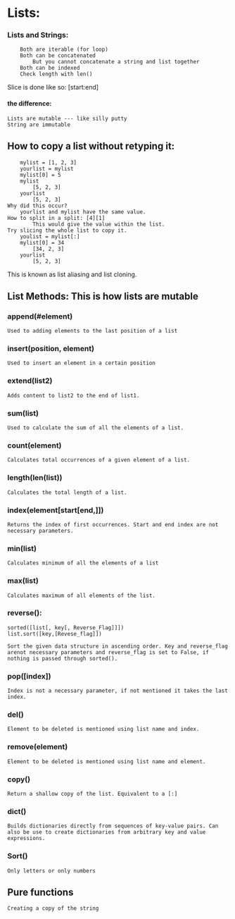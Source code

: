 # Lists:
### Lists and Strings:
        Both are iterable (for loop)
        Both can be concatenated
            But you cannot concatenate a string and list together
        Both can be indexed
        Check length with len()
Slice is done like so:  [start:end]

#### the difference:
    Lists are mutable --- like silly putty
    String are immutable
## How to copy a list without retyping it:
        mylist = [1, 2, 3]
        yourlist = mylist
        mylist[0] = 5
        mylist
            [5, 2, 3]
        yourlist
            [5, 2, 3]
    Why did this occur?
        yourlist and mylist have the same value.
    How to split in a split: [4][1]
            This would give the value within the list.
    Try slicing the whole list to copy it.
        youlist = mylist[:]
        mylist[0] = 34
            [34, 2, 3]
        yourlist
            [5, 2, 3]
This is known as list aliasing and list cloning.

## List Methods:  This is how lists are mutable
    
### append(#element)
    Used to adding elements to the last position of a list
### insert(position, element)
    Used to insert an element in a certain position
### extend(list2)
    Adds content to list2 to the end of list1.
### sum(list)
    Used to calculate the sum of all the elements of a list.
### count(element)
    Calculates total occurrences of a given element of a list.
### length(len(list))
    Calculates the total length of a list.
### index(element[start[end,]])
    Returns the index of first occurrences. Start and end index are not necessary parameters.
### min(list)
    Calculates minimum of all the elements of a list
### max(list)
    Calculates maximum of all elements of the list.
### reverse():
    sorted([list[, key[, Reverse_Flag]]])
    list.sort([key,[Revese_flag]])
    
    Sort the given data structure in ascending order. Key and reverse_flag arenot necessary parameters and reverse_flag is set to False, if nothing is passed through sorted().
### pop([index])
    Index is not a necessary parameter, if not mentioned it takes the last index.
### del()
    Element to be deleted is mentioned using list name and index.
### remove(element)
    Element to be deleted is mentioned using list name and element.
### copy()
    Return a shallow copy of the list. Equivalent to a [:]
### dict()
    Builds dictionaries directly from sequences of key-value pairs. Can also be use to create dictionaries from arbitrary key and value expressions.
### Sort() 
    Only letters or only numbers

## Pure functions
    Creating a copy of the string

